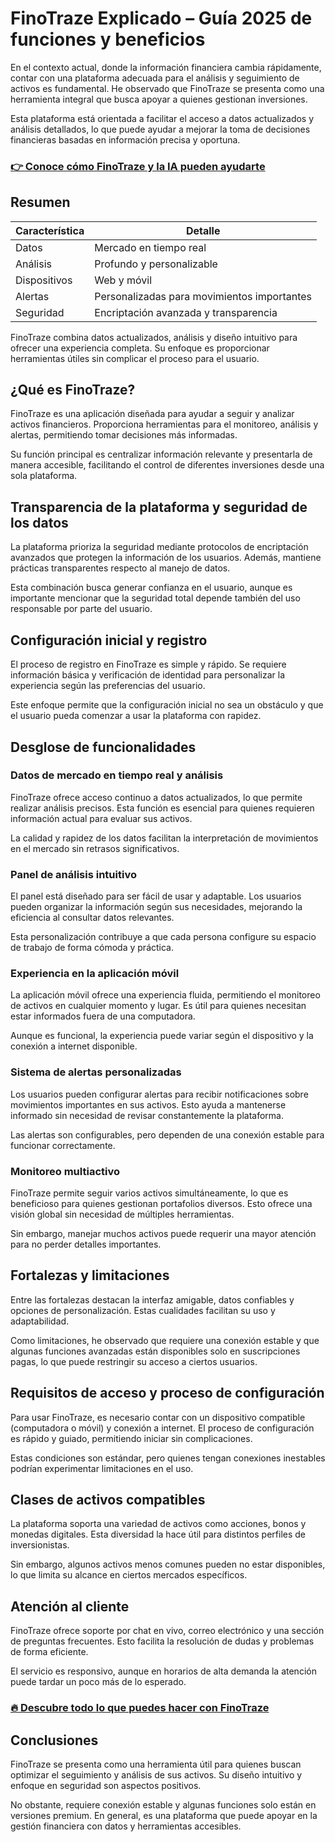 # FinoTraze Explicado – Guía 2025 de funciones y beneficios
 

En el contexto actual, donde la información financiera cambia rápidamente, contar con una plataforma adecuada para el análisis y seguimiento de activos es fundamental. He observado que FinoTraze se presenta como una herramienta integral que busca apoyar a quienes gestionan inversiones.

Esta plataforma está orientada a facilitar el acceso a datos actualizados y análisis detallados, lo que puede ayudar a mejorar la toma de decisiones financieras basadas en información precisa y oportuna.

### [👉 Conoce cómo FinoTraze y la IA pueden ayudarte](https://t.co/PXYBcrY1a4)
## Resumen

| Característica            | Detalle                                      |
|--------------------------|----------------------------------------------|
| Datos                   | Mercado en tiempo real                        |
| Análisis                | Profundo y personalizable                      |
| Dispositivos            | Web y móvil                                   |
| Alertas                 | Personalizadas para movimientos importantes  |
| Seguridad               | Encriptación avanzada y transparencia         |

FinoTraze combina datos actualizados, análisis y diseño intuitivo para ofrecer una experiencia completa. Su enfoque es proporcionar herramientas útiles sin complicar el proceso para el usuario.

## ¿Qué es FinoTraze?

FinoTraze es una aplicación diseñada para ayudar a seguir y analizar activos financieros. Proporciona herramientas para el monitoreo, análisis y alertas, permitiendo tomar decisiones más informadas.

Su función principal es centralizar información relevante y presentarla de manera accesible, facilitando el control de diferentes inversiones desde una sola plataforma.

## Transparencia de la plataforma y seguridad de los datos

La plataforma prioriza la seguridad mediante protocolos de encriptación avanzados que protegen la información de los usuarios. Además, mantiene prácticas transparentes respecto al manejo de datos.

Esta combinación busca generar confianza en el usuario, aunque es importante mencionar que la seguridad total depende también del uso responsable por parte del usuario.

## Configuración inicial y registro

El proceso de registro en FinoTraze es simple y rápido. Se requiere información básica y verificación de identidad para personalizar la experiencia según las preferencias del usuario.

Este enfoque permite que la configuración inicial no sea un obstáculo y que el usuario pueda comenzar a usar la plataforma con rapidez.

## Desglose de funcionalidades

### Datos de mercado en tiempo real y análisis

FinoTraze ofrece acceso continuo a datos actualizados, lo que permite realizar análisis precisos. Esta función es esencial para quienes requieren información actual para evaluar sus activos.

La calidad y rapidez de los datos facilitan la interpretación de movimientos en el mercado sin retrasos significativos.

### Panel de análisis intuitivo

El panel está diseñado para ser fácil de usar y adaptable. Los usuarios pueden organizar la información según sus necesidades, mejorando la eficiencia al consultar datos relevantes.

Esta personalización contribuye a que cada persona configure su espacio de trabajo de forma cómoda y práctica.

### Experiencia en la aplicación móvil

La aplicación móvil ofrece una experiencia fluida, permitiendo el monitoreo de activos en cualquier momento y lugar. Es útil para quienes necesitan estar informados fuera de una computadora.

Aunque es funcional, la experiencia puede variar según el dispositivo y la conexión a internet disponible.

### Sistema de alertas personalizadas

Los usuarios pueden configurar alertas para recibir notificaciones sobre movimientos importantes en sus activos. Esto ayuda a mantenerse informado sin necesidad de revisar constantemente la plataforma.

Las alertas son configurables, pero dependen de una conexión estable para funcionar correctamente.

### Monitoreo multiactivo

FinoTraze permite seguir varios activos simultáneamente, lo que es beneficioso para quienes gestionan portafolios diversos. Esto ofrece una visión global sin necesidad de múltiples herramientas.

Sin embargo, manejar muchos activos puede requerir una mayor atención para no perder detalles importantes.

## Fortalezas y limitaciones

Entre las fortalezas destacan la interfaz amigable, datos confiables y opciones de personalización. Estas cualidades facilitan su uso y adaptabilidad.

Como limitaciones, he observado que requiere una conexión estable y que algunas funciones avanzadas están disponibles solo en suscripciones pagas, lo que puede restringir su acceso a ciertos usuarios.

## Requisitos de acceso y proceso de configuración

Para usar FinoTraze, es necesario contar con un dispositivo compatible (computadora o móvil) y conexión a internet. El proceso de configuración es rápido y guiado, permitiendo iniciar sin complicaciones.

Estas condiciones son estándar, pero quienes tengan conexiones inestables podrían experimentar limitaciones en el uso.

## Clases de activos compatibles

La plataforma soporta una variedad de activos como acciones, bonos y monedas digitales. Esta diversidad la hace útil para distintos perfiles de inversionistas.

Sin embargo, algunos activos menos comunes pueden no estar disponibles, lo que limita su alcance en ciertos mercados específicos.

## Atención al cliente

FinoTraze ofrece soporte por chat en vivo, correo electrónico y una sección de preguntas frecuentes. Esto facilita la resolución de dudas y problemas de forma eficiente.

El servicio es responsivo, aunque en horarios de alta demanda la atención puede tardar un poco más de lo esperado.

### [🔥 Descubre todo lo que puedes hacer con FinoTraze](https://t.co/PXYBcrY1a4)
## Conclusiones

FinoTraze se presenta como una herramienta útil para quienes buscan optimizar el seguimiento y análisis de sus activos. Su diseño intuitivo y enfoque en seguridad son aspectos positivos.

No obstante, requiere conexión estable y algunas funciones solo están en versiones premium. En general, es una plataforma que puede apoyar en la gestión financiera con datos y herramientas accesibles.